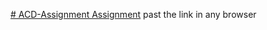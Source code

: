 [# ACD-Assignment
Assignment]([https://drive.google.com/file/d/1Qkut_peIVEILyuUnv-Abh_ZcEen2umQ6/view?usp=drive_link](https://drive.google.com/file/d/19wnCgTvbsINi9kgHmhQwszoJhyjfQkyb/view?usp=drive_link))
past the link in any browser
